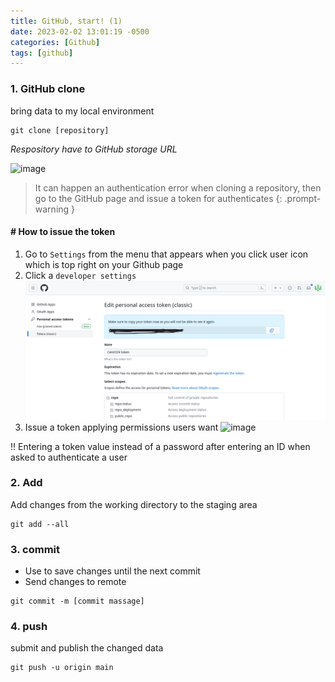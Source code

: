 ```yaml
---
title: GitHub, start! (1)
date: 2023-02-02 13:01:19 -0500
categories: [Github]
tags: [github]
---
```



### 1. GitHub clone

bring data to my local environment 
    
    git clone [repository]

 _Respository have to GitHub storage URL_ 

![image](https://user-images.githubusercontent.com/96701717/218189551-2d31685d-15f9-469d-ab89-8942701fe848.png)

> It can happen an authentication error when cloning a repository, then go to the GitHub page and issue a token for authenticates
{: .prompt-warning }


#### # How to issue the token
1. Go to `Settings` from the menu that appears when you click user icon which is top right on your Github page
2. Click a `developer settings`
![image](_posts/images/github_token.png) <br>
3. Issue a token applying permissions users want
![image](../images/github_token.png) <br>

:bangbang: Entering a token value instead of a password after entering an ID when asked to authenticate a user <br>



### 2. Add

Add changes from the working directory to the staging area

```console
git add --all
```


### 3. commit
* Use to save changes until the next commit
* Send changes to remote
```console
git commit -m [commit massage]
```

### 4. push

submit and publish the changed data
```console
git push -u origin main
```




    
